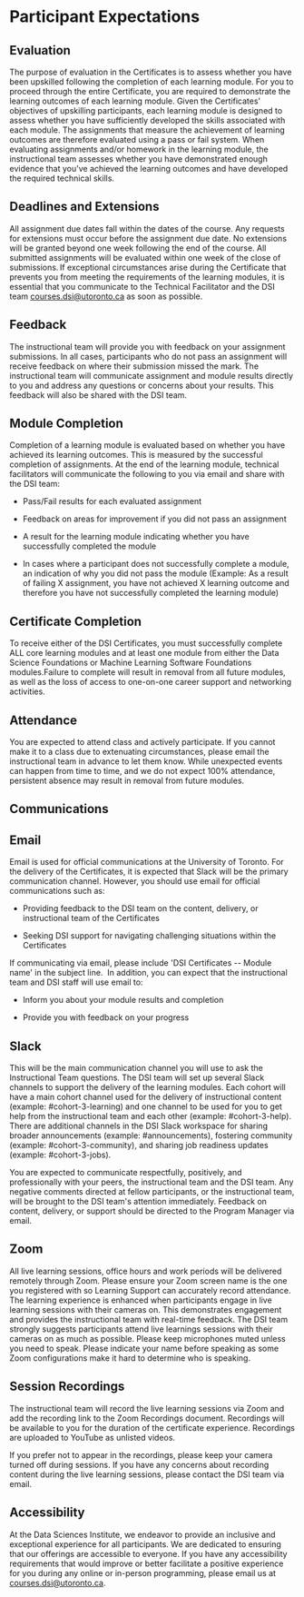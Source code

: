 # Participant Expectations 

## Evaluation 

The purpose of evaluation in the Certificates is to assess whether you have been upskilled following the completion of each learning module. For  you to proceed through the entire Certificate, you  are required to  demonstrate the learning outcomes of each learning module. Given the Certificates' objectives of upskilling participants, each learning module is designed to assess whether you have sufficiently developed the skills associated with each module. The assignments that measure the achievement of learning outcomes are therefore evaluated using a pass or fail system. When evaluating assignments and/or homework in the learning module, the instructional team assesses whether you have  demonstrated enough evidence that you've achieved the learning outcomes and have developed the required technical skills.  

## Deadlines and Extensions 

All assignment due dates fall within the dates of the course. Any requests for extensions must occur before the assignment due date. No extensions will be granted beyond one week following the end of the course. All submitted assignments will be evaluated within one week of the close of submissions. If exceptional circumstances arise during the Certificate that prevents you from meeting the requirements of the learning modules, it is essential that you communicate to the Technical Facilitator and the DSI team courses.dsi@utoronto.ca as soon as possible.  

## Feedback 

The instructional team will provide you with feedback on your assignment submissions. In all cases, participants who do not pass an assignment will receive feedback on where their submission missed the mark. The instructional team will communicate assignment and module results directly to you and address any questions or concerns about your results. This feedback will also be shared with the DSI team. 

## Module Completion 

Completion of a learning module is evaluated based on whether you have achieved its learning outcomes. This is measured by the successful completion of assignments. At the end of the learning module, technical facilitators will communicate the following to you via email and share with the DSI team: 

-   Pass/Fail results for each evaluated assignment 

-   Feedback on areas for improvement if you did not pass an assignment 

-   A result for the learning module indicating whether you have successfully completed the module 

-   In cases where a participant does not successfully complete a module, an indication of why you did not pass the module (Example: As a result of failing X assignment, you have not achieved X learning outcome and therefore you have not successfully completed the learning module) 

## Certificate Completion 

To receive either of the DSI Certificates, you must successfully complete ALL core learning modules and at least one module from either the Data Science Foundations or Machine Learning Software Foundations modules.Failure to complete will result in removal from all future modules, as well as the loss of access to one-on-one career support and networking activities. 

## Attendance 

You are expected to attend class and actively participate. If you cannot make it to a class due to extenuating circumstances,  please email the instructional team  in advance to let them know. While unexpected events can happen from time to time, and we do not expect 100% attendance, persistent absence may result in removal from future modules. 

## Communications 

## Email 

Email is used for official communications at the University of Toronto. For the delivery of the Certificates, it is expected that Slack will be the primary communication channel. However, you should use email for official communications such as: 

-   Providing feedback to the DSI team on the content, delivery, or instructional team of the Certificates 

-   Seeking DSI support for navigating challenging situations within the Certificates 

If communicating via email, please include 'DSI Certificates -- Module name' in the subject line. 
In addition, you can expect that the instructional team and DSI staff will use email to: 

-   Inform you about  your module results and completion 

-   Provide you with feedback on your progress 

## Slack 

This will be the main communication channel you will use to ask the Instructional Team questions. The DSI team will set up several Slack channels to support the delivery of the learning modules. Each cohort will have a main cohort channel used for the delivery of instructional content (example: #cohort-3-learning) and one channel to be used for you to get help from the instructional team and each other  (example: #cohort-3-help). There are additional channels in the DSI Slack workspace for sharing broader announcements (example: #announcements), fostering community (example: #cohort-3-community), and sharing job readiness updates (example: #cohort-3-jobs). 

You are expected to communicate  respectfully, positively, and professionally with your peers, the instructional team and the DSI team. Any negative comments directed at fellow participants, or the instructional team, will be brought to the DSI team's attention immediately. Feedback on content, delivery, or support should be directed to the Program Manager via email. 

## Zoom  

All live learning sessions, office hours and work periods will be delivered remotely through Zoom. Please ensure your Zoom screen name is the one you registered with so Learning Support can accurately record attendance.  The learning experience is enhanced when participants engage in live learning sessions with their cameras on. This demonstrates engagement and provides the instructional team with real-time feedback. The DSI team strongly suggests participants attend live learnings sessions with their cameras on as much as possible. Please keep microphones muted unless you need to speak. Please indicate your name before speaking as some Zoom configurations make it hard to determine who is speaking. 

## Session Recordings 

The instructional team will record the live learning sessions via Zoom and add the recording link to the Zoom Recordings document. Recordings will be available to you for the duration of the certificate experience. Recordings are uploaded to YouTube as unlisted videos.  

If you prefer not to appear in the recordings, please keep your camera turned off during sessions. If you have any concerns about recording content during the live learning sessions, please contact the DSI team via email.  

## Accessibility 

At the Data Sciences Institute, we endeavor to provide an inclusive and exceptional experience for all participants. We are dedicated to ensuring that our offerings are accessible to everyone. If you have any accessibility requirements that would improve or better facilitate a positive experience for you during any online or in-person programming, please email us at courses.dsi@utoronto.ca.
